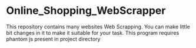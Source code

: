 # Online_Shopping_WebScrapper
This repository contains many websites Web Scrapping. You can make little bit changes in it to make it suitable for your task. This program requires phantom js present in project directory 
